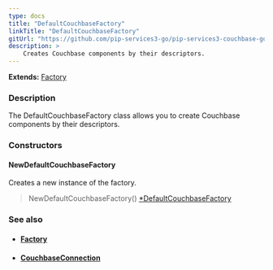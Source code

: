 ```yaml
---
type: docs
title: "DefaultCouchbaseFactory"
linkTitle: "DefaultCouchbaseFactory"
gitUrl: "https://github.com/pip-services3-go/pip-services3-couchbase-go"
description: > 
    Creates Couchbase components by their descriptors.
---
```


**Extends:** [Factory](../../../components/build/factory)

### Description

The DefaultCouchbaseFactory class allows you to create Couchbase components by their descriptors.

### Constructors

#### NewDefaultCouchbaseFactory
Creates a new instance of the factory.

> NewDefaultCouchbaseFactory() [*DefaultCouchbaseFactory]()


### See also
- #### [Factory](../../../components/build/factory)
- #### [CouchbaseConnection](../../connect/couchbase_connection) 

